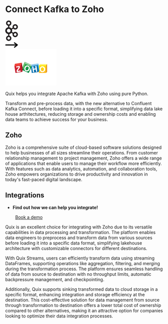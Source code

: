 # Connect Kafka to Zoho

<div class="connect-images cards blog-grid-card" markdown>
<div>
<img src="../images/kafka_logo.png" width="40px" />
</div>
<div>
<img src="../images/arrow.svg" width="40px" />
</div>
<div>
<img src="./images/zoho_1.jpg" />
</div>
</div>

Quix helps you integrate Apache Kafka with Zoho using pure Python.

Transform and pre-process data, with the new alternative to Confluent Kafka Connect, before loading it into a specific format, simplifying data lake house arthitectures, reducing storage and ownership costs and enabling data teams to achieve success for your business.

## Zoho

Zoho is a comprehensive suite of cloud-based software solutions designed to help businesses of all sizes streamline their operations. From customer relationship management to project management, Zoho offers a wide range of applications that enable users to manage their workflow more efficiently. With features such as data analytics, automation, and collaboration tools, Zoho empowers organizations to drive productivity and innovation in today's fast-paced digital landscape.

## Integrations

<div class="grid cards" markdown>

- __Find out how we can help you integrate!__

    <a class="md-button md-button--primary" href="https://share.hsforms.com/1iW0TmZzKQMChk0lxd_tGiw4yjw2?__hstc=175542013.2303933fbd746c0ac86d9ccbe9bc9100.1728383268831.1729603416735.1729620918855.31&__hssc=175542013.1.1729620918855&__hsfp=2132701734" target="_blank" style="margin:.5rem;">Book a demo</a>

</div>


Quix is an excellent choice for integrating with Zoho due to its versatile capabilities in data processing and transformation. The platform enables data engineers to preprocess and transform data from various sources before loading it into a specific data format, simplifying lakehouse architecture with customizable connectors for different destinations. 

With Quix Streams, users can efficiently transform data using streaming DataFrames, supporting operations like aggregation, filtering, and merging during the transformation process. The platform ensures seamless handling of data from source to destination with no throughput limits, automatic backpressure management, and checkpointing.

Additionally, Quix supports sinking transformed data to cloud storage in a specific format, enhancing integration and storage efficiency at the destination. This cost-effective solution for data management from source through transformation to destination offers a lower total cost of ownership compared to other alternatives, making it an attractive option for companies looking to optimize their data integration processes.

